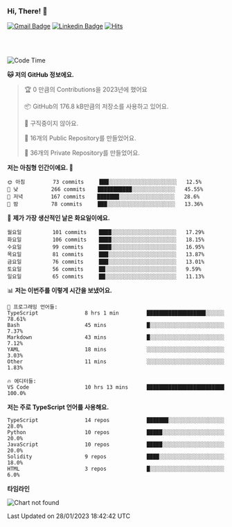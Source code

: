### Hi, There! 👋


[![Gmail Badge](https://img.shields.io/badge/-725psh@gmail.com-c14438?style=flat&logo=Gmail&logoColor=white&link=mailto:725psh@gmail.com)](mailto:725psh@gmail.com) 
[![Linkedin Badge](https://img.shields.io/badge/-soohanpark-0072b1?style=flat&logo=Linkedin&logoColor=white&link=https://www.linkedin.com/in/soohanpark/)](https://www.linkedin.com/in/soohanpark/) 
[![Hits](https://hits.seeyoufarm.com/api/count/incr/badge.svg?url=https%3A%2F%2Fgithub.com%2FSoohan-Park&count_bg=%23000000&title_bg=%23828282&icon=gradle.svg&icon_color=%23FFFFFF&title=Visited&edge_flat=false)](https://hits.seeyoufarm.com)  

<br />
<br />

<!--START_SECTION:waka-->
![Code Time](http://img.shields.io/badge/Code%20Time-478%20hrs%2037%20mins-blue)

**🐱 저의 GitHub 정보에요.** 

> 🏆 0 만큼의 Contributions을 2023년에 했어요
 > 
> 📦 GitHub의 176.8 kB만큼의 저장소를 사용하고 있어요. 
 > 
> 🚫 구직중이지 않아요.
 > 
> 📜 16개의 Public Repository를 만들었어요. 
 > 
> 🔑 36개의 Private Repository를 만들었어요.  
 > 
**저는 아침형 인간이에요. 🐤** 

```text
🌞 아침         73 commits     ███░░░░░░░░░░░░░░░░░░░░░░   12.5% 
🌆 낮　         266 commits    ███████████░░░░░░░░░░░░░░   45.55% 
🌃 저녁         167 commits    ███████░░░░░░░░░░░░░░░░░░   28.6% 
🌙 밤　         78 commits     ███░░░░░░░░░░░░░░░░░░░░░░   13.36%

```
📅 **제가 가장 생산적인 날은 화요일이에요.** 

```text
월요일          101 commits    ████░░░░░░░░░░░░░░░░░░░░░   17.29% 
화요일          106 commits    ████░░░░░░░░░░░░░░░░░░░░░   18.15% 
수요일          99 commits     ████░░░░░░░░░░░░░░░░░░░░░   16.95% 
목요일          81 commits     ███░░░░░░░░░░░░░░░░░░░░░░   13.87% 
금요일          76 commits     ███░░░░░░░░░░░░░░░░░░░░░░   13.01% 
토요일          56 commits     ██░░░░░░░░░░░░░░░░░░░░░░░   9.59% 
일요일          65 commits     ██░░░░░░░░░░░░░░░░░░░░░░░   11.13%

```


📊 **저는 이번주를 이렇게 시간을 보냈어요.** 

```text
💬 프로그래밍 언어들: 
TypeScript               8 hrs 1 min         ███████████████████░░░░░░   78.61% 
Bash                     45 mins             █░░░░░░░░░░░░░░░░░░░░░░░░   7.37% 
Markdown                 43 mins             █░░░░░░░░░░░░░░░░░░░░░░░░   7.12% 
YAML                     18 mins             ░░░░░░░░░░░░░░░░░░░░░░░░░   3.03% 
Other                    11 mins             ░░░░░░░░░░░░░░░░░░░░░░░░░   1.83%

🔥 에디터들: 
VS Code                  10 hrs 13 mins      █████████████████████████   100.0%

```

**저는 주로 TypeScript 언어를 사용해요.** 

```text
TypeScript               14 repos            ███████░░░░░░░░░░░░░░░░░░   28.0% 
Python                   10 repos            █████░░░░░░░░░░░░░░░░░░░░   20.0% 
JavaScript               10 repos            █████░░░░░░░░░░░░░░░░░░░░   20.0% 
Solidity                 9 repos             ████░░░░░░░░░░░░░░░░░░░░░   18.0% 
HTML                     3 repos             █░░░░░░░░░░░░░░░░░░░░░░░░   6.0%

```


**타임라인**

![Chart not found](https://raw.githubusercontent.com/Soohan-Park/Soohan-Park/master/charts/bar_graph.png) 


 Last Updated on 28/01/2023 18:42:42 UTC
<!--END_SECTION:waka-->
